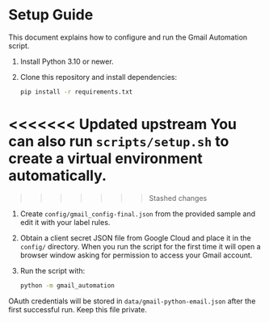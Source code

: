 # Setup Guide

This document explains how to configure and run the Gmail Automation script.

1. Install Python 3.10 or newer.
1. Clone this repository and install dependencies:

   ```bash
   pip install -r requirements.txt
   ```
<<<<<<< Updated upstream
   You can also run `scripts/setup.sh` to create a virtual environment automatically.
=======

>>>>>>> Stashed changes
1. Create `config/gmail_config-final.json` from the provided sample and edit it with
   your label rules.
1. Obtain a client secret JSON file from Google Cloud and place it in the
   `config/` directory. When you run the script for the first time it will open a
   browser window asking for permission to access your Gmail account.
1. Run the script with:

   ```bash
   python -m gmail_automation
   ```

OAuth credentials will be stored in `data/gmail-python-email.json` after the first
successful run. Keep this file private.
